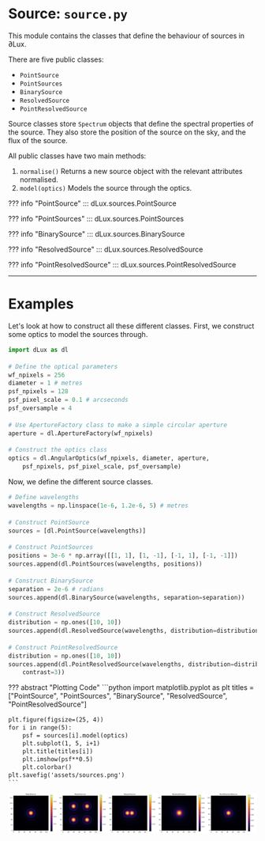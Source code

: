 # Source: `source.py`

This module contains the classes that define the behaviour of sources in ∂Lux.

There are five public classes:

- `PointSource`
- `PointSources`
- `BinarySource`
- `ResolvedSource`
- `PointResolvedSource`

Source classes store `Spectrum` objects that define the spectral properties of the source. They also store the position of the source on the sky, and the flux of the source.

All public classes have two main methods:

1. `normalise()` Returns a new source object with the relevant attributes normalised.
2. `model(optics)` Models the source through the optics.

??? info "PointSource"
    ::: dLux.sources.PointSource

??? info "PointSources"
    ::: dLux.sources.PointSources

??? info "BinarySource"
    ::: dLux.sources.BinarySource

??? info "ResolvedSource"
    ::: dLux.sources.ResolvedSource

??? info "PointResolvedSource"
    ::: dLux.sources.PointResolvedSource

---

# Examples

Let's look at how to construct all these different classes. First, we construct some optics to model the sources through.

```python
import dLux as dl

# Define the optical parameters
wf_npixels = 256
diameter = 1 # metres
psf_npixels = 128
psf_pixel_scale = 0.1 # arcseconds
psf_oversample = 4

# Use ApertureFactory class to make a simple circular aperture
aperture = dl.ApertureFactory(wf_npixels)

# Construct the optics class
optics = dl.AngularOptics(wf_npixels, diameter, aperture, 
    psf_npixels, psf_pixel_scale, psf_oversample)
```

Now, we define the different source classes.

```python
# Define wavelengths
wavelengths = np.linspace(1e-6, 1.2e-6, 5) # metres

# Construct PointSource
sources = [dl.PointSource(wavelengths)]

# Construct PointSources
positions = 3e-6 * np.array([[1, 1], [1, -1], [-1, 1], [-1, -1]])
sources.append(dl.PointSources(wavelengths, positions))

# Construct BinarySource
separation = 2e-6 # radians
sources.append(dl.BinarySource(wavelengths, separation=separation))

# Construct ResolvedSource
distribution = np.ones([10, 10])
sources.append(dl.ResolvedSource(wavelengths, distribution=distribution))

# Construct PointResolvedSource
distribution = np.ones([10, 10])
sources.append(dl.PointResolvedSource(wavelengths, distribution=distribution, 
    contrast=3))
```

??? abstract "Plotting Code"
    ```python
    import matplotlib.pyplot as plt
    titles = ["PointSource", "PointSources", "BinarySource", "ResolvedSource",
        "PointResolvedSource"]

    plt.figure(figsize=(25, 4))
    for i in range(5):
        psf = sources[i].model(optics)
        plt.subplot(1, 5, i+1)
        plt.title(titles[i])
        plt.imshow(psf**0.5)
        plt.colorbar()
    plt.savefig('assets/sources.png')
    ```

![sources](../assets/sources.png)